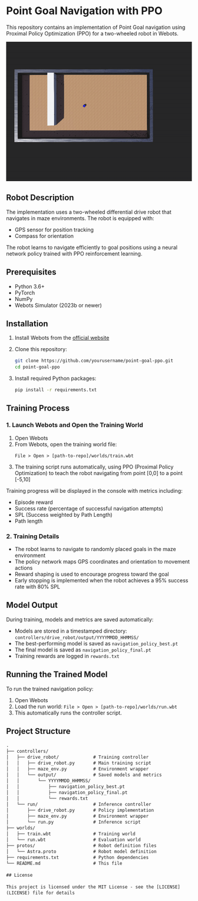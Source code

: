 # Point Goal Navigation with PPO

This repository contains an implementation of Point Goal navigation using Proximal Policy Optimization (PPO) for a two-wheeled robot in Webots.

![alt text](run.gif)

## Robot Description

The implementation uses a two-wheeled differential drive robot that navigates in maze environments. The robot is equipped with:

- GPS sensor for position tracking
- Compass for orientation

The robot learns to navigate efficiently to goal positions using a neural network policy trained with PPO reinforcement learning.

## Prerequisites

- Python 3.6+
- PyTorch
- NumPy
- Webots Simulator (2023b or newer)

## Installation

1. Install Webots from the [official website](https://cyberbotics.com/#download)

2. Clone this repository:
   ```bash
   git clone https://github.com/yourusername/point-goal-ppo.git
   cd point-goal-ppo
   ```

3. Install required Python packages:
   ```bash
   pip install -r requirements.txt
   ```

## Training Process

### 1. Launch Webots and Open the Training World

1. Open Webots
2. From Webots, open the training world file:
   ```
   File > Open > [path-to-repo]/worlds/train.wbt
   ```
3. The training script runs automatically, using PPO (Proximal Policy Optimization) to teach the robot navigating from point [0,0] to a point [-5,10]

Training progress will be displayed in the console with metrics including:
- Episode reward
- Success rate (percentage of successful navigation attempts)
- SPL (Success weighted by Path Length)
- Path length

### 2. Training Details

- The robot learns to navigate to randomly placed goals in the maze environment
- The policy network maps GPS coordinates and orientation to movement actions
- Reward shaping is used to encourage progress toward the goal
- Early stopping is implemented when the robot achieves a 95% success rate with 80% SPL

## Model Output

During training, models and metrics are saved automatically:

- Models are stored in a timestamped directory: `controllers/drive_robot/output/YYYYMMDD_HHMMSS/`
- The best-performing model is saved as `navigation_policy_best.pt`
- The final model is saved as `navigation_policy_final.pt`
- Training rewards are logged in `rewards.txt`

## Running the Trained Model

To run the trained navigation policy:

1. Open Webots
2. Load the run world: `File > Open > [path-to-repo]/worlds/run.wbt`
3. This automatically runs the controller script. 

## Project Structure

```
.
├── controllers/
│   ├── drive_robot/             # Training controller
│   │   ├── drive_robot.py       # Main training script
│   │   ├── maze_env.py          # Environment wrapper
│   │   └── output/              # Saved models and metrics
│   │       └── YYYYMMDD_HHMMSS/
│   │           ├── navigation_policy_best.pt
│   │           ├── navigation_policy_final.pt
│   │           └── rewards.txt
│   └── run/                     # Inference controller
│       ├── drive_robot.py       # Policy implementation
│       ├── maze_env.py          # Environment wrapper
│       └── run.py               # Inference script
├── worlds/
│   ├── train.wbt                # Training world
│   └── run.wbt                  # Evaluation world
├── protos/                      # Robot definition files
│   └── Astra.proto              # Robot model definition
├── requirements.txt             # Python dependencies
└── README.md                    # This file

## License

This project is licensed under the MIT License - see the [LICENSE](LICENSE) file for details